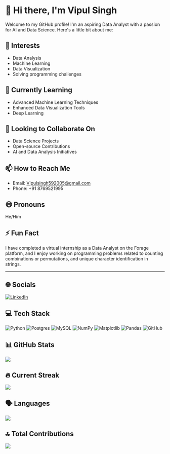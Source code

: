 # 👋 Hi there, I'm Vipul Singh
<!--<img align="right" src="https://github.com/VipulSingh2/VipulSingh2/blob/main/vipulimage.jpg" width="200">-->

Welcome to my GitHub profile! I'm an aspiring Data Analyst with a passion for AI and Data Science. Here's a little bit about me:

## 👀 Interests
- Data Analysis
- Machine Learning
- Data Visualization
- Solving programming challenges

## 🌱 Currently Learning
- Advanced Machine Learning Techniques
- Enhanced Data Visualization Tools
- Deep Learning

## 💞️ Looking to Collaborate On
- Data Science Projects
- Open-source Contributions
- AI and Data Analysis Initiatives

## 📫 How to Reach Me
- Email: [Vipulsingh592005@gmail.com](mailto:Vipulsingh592005@gmail.com)
- Phone: +91 8769521995

## 😄 Pronouns
He/Him

## ⚡ Fun Fact
I have completed a virtual internship as a Data Analyst on the Forage platform, and I enjoy working on programming problems related to counting combinations or permutations, and unique character identification in strings.

---

## 🌐 Socials
[![LinkedIn](https://img.shields.io/badge/LinkedIn-%230077B5.svg?logo=linkedin&logoColor=white)](https://linkedin.com/in/vipul-singh-664b3021b)

## 💻 Tech Stack
![Python](https://img.shields.io/badge/python-3670A0?style=for-the-badge&logo=python&logoColor=ffdd54)
![Postgres](https://img.shields.io/badge/postgres-%23316192.svg?style=for-the-badge&logo=postgresql&logoColor=white)
![MySQL](https://img.shields.io/badge/mysql-4479A1.svg?style=for-the-badge&logo=mysql&logoColor=white)
![NumPy](https://img.shields.io/badge/numpy-%23013243.svg?style=for-the-badge&logo=numpy&logoColor=white)
![Matplotlib](https://img.shields.io/badge/Matplotlib-%23ffffff.svg?style=for-the-badge&logo=Matplotlib&logoColor=black)
![Pandas](https://img.shields.io/badge/pandas-%23150458.svg?style=for-the-badge&logo=pandas&logoColor=white)
![GitHub](https://img.shields.io/badge/github-%23121011.svg?style=for-the-badge&logo=github&logoColor=white)

## 📊 GitHub Stats
![](https://github-readme-stats.vercel.app/api?username=VipulSingh2&theme=dark&hide_border=false&include_all_commits=false&count_private=false)
## 🔥 Current Streak
![](https://github-readme-streak-stats.herokuapp.com/?user=VipulSingh2&theme=dark&hide_border=false)
## 🗣️ Languages
![](https://github-readme-stats.vercel.app/api/top-langs/?username=VipulSingh2&theme=dark&hide_border=false&include_all_commits=false&count_private=false&layout=compact)

## 🔝 Total Contributions
![](https://github-contributor-stats.vercel.app/api?username=VipulSingh2&limit=5&theme=dark&combine_all_yearly_contributions=true)
